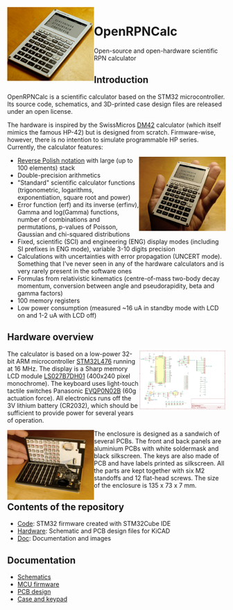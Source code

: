 <img src="Doc/images/photo_34.jpg?raw=true" width="200" align="left">

# OpenRPNCalc
Open-source and open-hardware scientific RPN calculator

## Introduction

OpenRPNCalc is a scientific calculator based on the STM32 microcontroller. Its source code, schematics, and 3D-printed case design files are released under an open license. 

The hardware is inspired by the SwissMicros [DM42](https://www.swissmicros.com/product/dm42) calculator (which itself mimics the famous HP-42) but is designed from scratch. Firmware-wise, however, there is no intention to simulate programmable HP series. Currently, the calculator features: 

<img src="Doc/images/photo_front.jpg?raw=true" width="200" align="right">

  * [Reverse Polish notation](https://www.hpmuseum.org/rpn.htm) with large (up to 100 elements) stack
  * Double-precision arithmetics
  * "Standard" scientific calculator functions (trigonometric, logarithms, exponentiation, square root and power)
  * Error function (erf) and its inverse (erfinv), Gamma and log(Gamma) functions, number of combinations and permutations, p-values of Poisson, Gaussian and chi-squared distributions
  * Fixed, scientific (SCI) and engineering (ENG) display modes (including SI prefixes in ENG mode), variable 3-10 digits precision
  * Calculations with uncertainties with error propagation (UNCERT mode). Something that I've never seen in any of the hardware calculators and is very rarely present in the software ones
  * Formulas from relativistic kinematics (centre-of-mass two-body decay momentum, conversion between angle and pseudorapidity, beta and gamma factors)
  * 100 memory registers
  * Low power consumption (measured ~16 uA in standby mode with LCD on and 1-2 uA with LCD off)

## Hardware overview

<img src="Doc/images/mcu_schematic.png" width="200" align="right">

The calculator is based on a low-power 32-bit ARM microcontroller [STM32L476](https://www.st.com/en/microcontrollers-microprocessors/stm32l476rg.html) running at 16 MHz. The display is a Sharp memory LCD module [LS027B7DH01](https://www.sharpsde.com/products/displays/model/LS027B7DH01/) (400x240 pixel monochrome). The keyboard uses light-touch tactile switches Panasonic [EVQP0N02B](https://www3.panasonic.biz/ac/e/search_num/index.jsp?c=detail%E2%88%82no=EVQP0N02B) (60g actuation force). All electronics runs off the 3V lithium battery (CR2032), which should be sufficient to provide power for several years of operation. 

<img src="Doc/images/photo_open.jpg?raw=true" width="200" align="left">

The enclosure is designed as a sandwich of several PCBs. The front and back panels are aluminium PCBs with white soldermask and black silkscreen. The keys are also made of PCB and have labels printed as silkscreen. All the parts are kept together with six M2 standoffs and 12 flat-head screws. The size of the enclosure is 135 x 73 x 7 mm. 

## Contents of the repository

   * [Code](Code): STM32 firmware created with STM32Cube IDE
   * [Hardware](Hardware): Schematic and PCB design files for KiCAD
   * [Doc](Doc): Documentation and images 

## Documentation

   * [Schematics](Doc/schematics.md)
   * [MCU firmware](Code/README.md)
   * [PCB design](Doc/pcb_design.md)
   * [Case and keypad](Doc/case_design.md)
